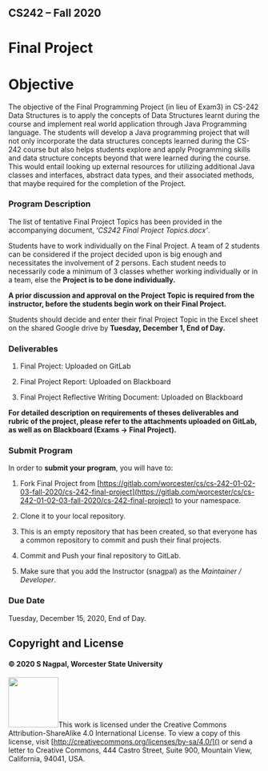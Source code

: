 ## CS242 – Fall 2020

# Final Project

# Objective

 The objective of the Final Programming Project (in lieu of Exam3) in CS-242 Data Structures is to apply the concepts of Data Structures learnt during the course and implement real world application through Java Programming language. The students will develop a Java programming project that will not only incorporate the data structures concepts learned during the CS-242 course but also helps students explore and apply Programming skills and data structure concepts beyond that were learned during the course. This would entail looking up external resources for utilizing additional Java classes and interfaces, abstract data types, and their associated methods, that maybe required for the completion of the Project.  

### Program Description

The list of tentative Final Project Topics has been provided in the accompanying document, ‘*CS242 Final Project Topics.docx’*.

Students have to work individually on the Final Project. A team of 2 students can be considered if the project decided upon is big enough and necessitates the involvement of 2 persons. Each student needs to necessarily code a minimum of 3 classes whether working individually or in a team, else the **Project is to be done individually.**

**A prior discussion and approval on the Project Topic is required from the instructor, before the students begin work on their Final Project.**

Students should decide and enter their final Project Topic in the Excel sheet on the shared Google drive by **Tuesday, December 1, End of Day.**

### Deliverables

1. Final Project: Uploaded on GitLab

2. Final Project Report: Uploaded on Blackboard

3. Final Project Reflective Writing Document: Uploaded on Blackboard

**For detailed description on requirements of theses deliverables and rubric of the project, please refer to the attachments uploaded on GitLab, as well as on Blackboard (Exams -> Final Project).**

### Submit Program

 In order to **submit your program**, you will have to:

1. Fork Final Project from [https://gitlab.com/worcester/cs/cs-242-01-02-03-fall-2020/cs-242-final-project](https://gitlab.com/worcester/cs/cs-242-01-02-03-fall-2020/cs-242-final-project) to your namespace.

2. Clone it to your local repository.

3. This is an empty repository that has been created, so that everyone has a common repository to commit and push their final projects.

4. Commit and Push your final repository to GitLab.

5. Make sure that you add the Instructor (snagpal) as the *Maintainer / Developer*.

### Due Date

Tuesday, December 15, 2020, End of Day.

## Copyright and License

#### &copy; 2020 S Nagpal, Worcester State University

<img src="http://mirrors.creativecommons.org/presskit/buttons/88x31/png/by-sa.png" width=100px/>This work is licensed under the Creative Commons Attribution-ShareAlike 4.0 International License. To view a copy of this license, visit [http://creativecommons.org/licenses/by-sa/4.0/]() or send a letter to Creative Commons, 444 Castro Street, Suite 900, Mountain View, California, 94041, USA.
